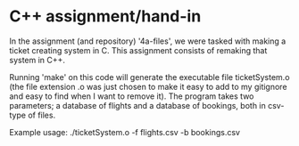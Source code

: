 # C++ assignment/hand-in

In the assignment (and repository) '4a-files', we were tasked with making a ticket creating system in C.
This assignment consists of remaking that system in C++.

Running 'make' on this code will generate the executable file ticketSystem.o (the file extension .o was just chosen to make it easy to add to my gitignore and easy to find when I want to remove it).
The program takes two parameters; a database of flights and a database of bookings, both in csv-type of files.

Example usage: ./ticketSystem.o -f flights.csv -b bookings.csv
